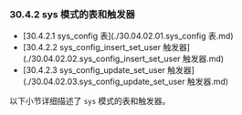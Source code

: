 ### 30.4.2 sys 模式的表和触发器

- [30.4.2.1 sys_config 表](./30.04.02.01.sys_config 表.md)
- [30.4.2.2 sys_config_insert_set_user 触发器](./30.04.02.02.sys_config_insert_set_user 触发器.md)
- [30.4.2.3 sys_config_update_set_user 触发器](./30.04.02.03.sys_config_update_set_user 触发器.md)

以下小节详细描述了 `sys` 模式的表和触发器。